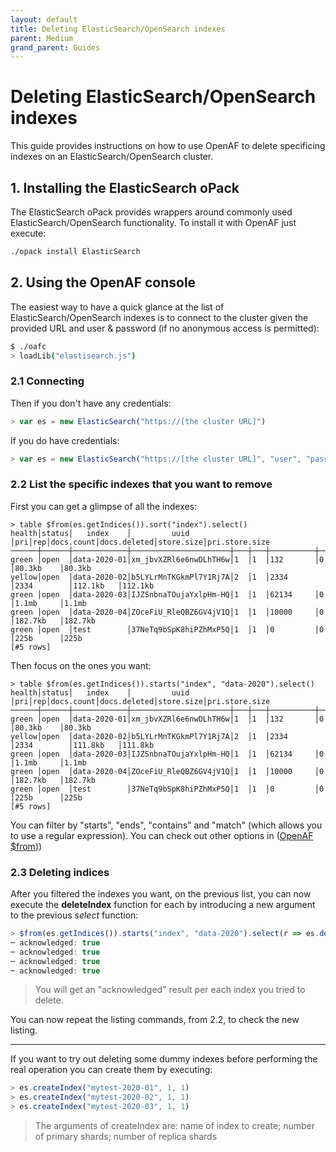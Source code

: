 ```yaml
---
layout: default
title: Deleting ElasticSearch/OpenSearch indexes
parent: Medium
grand_parent: Guides
---
```


# Deleting ElasticSearch/OpenSearch indexes

This guide provides instructions on how to use OpenAF to delete specificing indexes on an ElasticSearch/OpenSearch cluster.

## 1. Installing the ElasticSearch oPack

The ElasticSearch oPack provides wrappers around commonly used ElasticSearch/OpenSearch functionality. To install it with OpenAF just execute:

````bash
./opack install ElasticSearch
````

## 2. Using the OpenAF console

The easiest way to have a quick glance at the list of ElasticSearch/OpenSearch indexes is to connect to the cluster given the provided URL and user & password (if no anonymous access is permitted):

````sh
$ ./oafc
> loadLib("elastisearch.js")
````

### 2.1 Connecting

Then if you don't have any credentials:

````javascript
> var es = new ElasticSearch("https://[the cluster URL]")
````

If you do have credentials:

````javascript
> var es = new ElasticSearch("https://[the cluster URL]", "user", "password")
````

### 2.2 List the specific indexes that you want to remove

First you can get a glimpse of all the indexes:

````
> table $from(es.getIndices()).sort("index").select()
health│status│   index    │         uuid         │pri│rep│docs.count│docs.deleted│store.size│pri.store.size
──────┼──────┼────────────┼──────────────────────┼───┼───┼──────────┼────────────┼──────────┼──────────────
green │open  │data-2020-01│xm_jbvXZRl6e6nwDLhTH6w│1  │1  │132       │0           │80.3kb    │80.3kb
yellow│open  │data-2020-02│b5LYLrMnTKGkmPl7Y1Rj7A│2  │1  │2334      │2334        │112.1kb   │112.1kb
green │open  │data-2020-03│IJZSnbnaTOujaYxlpHm-HQ│1  │1  │62134     │0           │1.1mb     │1.1mb
green │open  │data-2020-04│ZOceFiU_RleQBZ6GV4jV1Q│1  │1  │10000     │0           │182.7kb   │182.7kb
green │open  │test        │37NeTq9bSpK8hiPZhMxP5Q│1  │1  │0         │0           │225b      │225b
[#5 rows]
````

Then focus on the ones you want:

````
> table $from(es.getIndices()).starts("index", "data-2020").select()
health│status│   index    │         uuid         │pri│rep│docs.count│docs.deleted│store.size│pri.store.size
──────┼──────┼────────────┼──────────────────────┼───┼───┼──────────┼────────────┼──────────┼──────────────
green │open  │data-2020-01│xm_jbvXZRl6e6nwDLhTH6w│1  │1  │132       │0           │80.3kb    │80.3kb
yellow│open  │data-2020-02│b5LYLrMnTKGkmPl7Y1Rj7A│2  │1  │2334      │2334        │111.8kb   │111.8kb
green │open  │data-2020-03│IJZSnbnaTOujaYxlpHm-HQ│1  │1  │62134     │0           │1.1mb     │1.1mb
green │open  │data-2020-04│ZOceFiU_RleQBZ6GV4jV1Q│1  │1  │10000     │0           │182.7kb   │182.7kb
green │open  │test        │37NeTq9bSpK8hiPZhMxP5Q│1  │1  │0         │0           │225b      │225b
[#5 rows]
````

You can filter by "starts", "ends", "contains" and "match" (which allows you to use a regular expression). You can check out other options in ([OpenAF $from](../../concepts/OpenAF-nLinq.md)))

### 2.3 Deleting indices

After you filtered the indexes you want, on the previous list, you can now execute the __deleteIndex__ function for each by introducing a new argument to the previous _select_ function:

````javascript
> $from(es.getIndices()).starts("index", "data-2020").select(r => es.deleteIndex(r.index))
─ acknowledged: true
─ acknowledged: true
─ acknowledged: true
─ acknowledged: true
````

> You will get an "acknowledged" result per each index you tried to delete.

You can now repeat the listing commands, from 2.2, to check the new listing.

--- 

If you want to try out deleting some dummy indexes before performing the real operation you can create them by executing:

````javascript
> es.createIndex("mytest-2020-01", 1, 1)
> es.createIndex("mytest-2020-02", 1, 1)
> es.createIndex("mytest-2020-03", 1, 1)
````

> The arguments of createIndex are: name of index to create; number of primary shards; number of replica shards